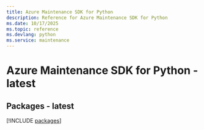 ```yaml
---
title: Azure Maintenance SDK for Python
description: Reference for Azure Maintenance SDK for Python
ms.date: 10/17/2025
ms.topic: reference
ms.devlang: python
ms.service: maintenance
---
```

# Azure Maintenance SDK for Python - latest
## Packages - latest
[!INCLUDE [packages](maintenance-index.md)]